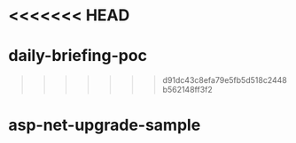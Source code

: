<<<<<<< HEAD
=======
# daily-briefing-poc
>>>>>>> d91dc43c8efa79e5fb5d518c2448b562148ff3f2
# asp-net-upgrade-sample
